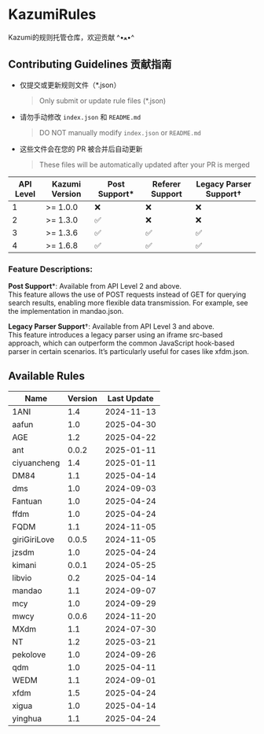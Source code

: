 # KazumiRules
Kazumi的规则托管仓库，欢迎贡献 ^•ﻌ•^

## Contributing Guidelines 贡献指南

- 仅提交或更新规则文件（*.json）
  > Only submit or update rule files (*.json)
- 请勿手动修改 `index.json` 和 `README.md`
  > DO NOT manually modify `index.json` or `README.md`
- 这些文件会在您的 PR 被合并后自动更新
  > These files will be automatically updated after your PR is merged

| API Level | Kazumi Version   | Post Support*     | Referer Support | Legacy Parser Support†   |
|-----------|------------------|-------------------|-----------------|--------------------------|
| 1         | >= 1.0.0         | ❌                |❌              | ❌                      |
| 2         | >= 1.3.0         | ✅                |❌              | ❌                      |
| 3         | >= 1.3.6         | ✅                |✅              | ✅                      |
| 4         | >= 1.6.8         | ✅                |✅              | ✅                      |

### Feature Descriptions:

**Post Support***: Available from API Level 2 and above.  
  This feature allows the use of POST requests instead of GET for querying search results, enabling more flexible data transmission. For example, see the implementation in mandao.json.

**Legacy Parser Support**†: Available from API Level 3 and above.  
  This feature introduces a legacy parser using an iframe src-based approach, which can outperform the common JavaScript hook-based parser in certain scenarios. It’s particularly useful for cases like xfdm.json.

## Available Rules

| Name | Version | Last Update |
|------|---------|-------------|
| 1ANI | 1.4 | 2024-11-13 |
| aafun | 1.0 | 2025-04-30 |
| AGE | 1.2 | 2025-04-22 |
| ant | 0.0.2 | 2025-01-11 |
| ciyuancheng | 1.4 | 2025-01-11 |
| DM84 | 1.1 | 2025-04-14 |
| dms | 1.0 | 2024-09-03 |
| Fantuan | 1.0 | 2025-04-24 |
| ffdm | 1.0 | 2025-04-24 |
| FQDM | 1.1 | 2024-11-05 |
| giriGiriLove | 0.0.5 | 2024-11-05 |
| jzsdm | 1.0 | 2025-04-24 |
| kimani | 0.0.1 | 2024-05-25 |
| libvio | 0.2 | 2025-04-14 |
| mandao | 1.1 | 2024-09-07 |
| mcy | 1.0 | 2024-09-29 |
| mwcy | 0.0.6 | 2024-11-20 |
| MXdm | 1.1 | 2024-07-30 |
| NT | 1.2 | 2025-03-21 |
| pekolove | 1.0 | 2024-09-26 |
| qdm | 1.0 | 2025-04-11 |
| WEDM | 1.1 | 2024-09-01 |
| xfdm | 1.5 | 2025-04-24 |
| xigua | 1.0 | 2025-04-14 |
| yinghua | 1.1 | 2025-04-24 |